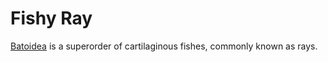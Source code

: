 # Fishy Ray

[Batoidea][ray] is a superorder of cartilaginous fishes, commonly known as rays.

[ray]: https://en.wikipedia.org/wiki/Batoidea